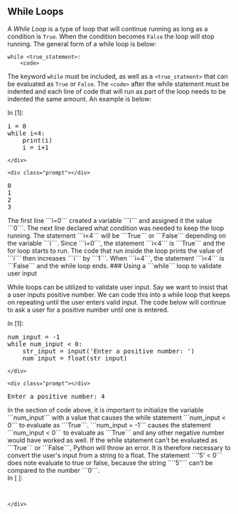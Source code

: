 
## While Loops
A _While Loop_ is a type of loop that will continue running as long as a condition is ```True```. When the condition becomes ```False``` the loop will stop running. The general form of a while loop is below:

```
while <true_statement>:
    <code>
```

The keyword ```while``` must be included, as well as a ```<true_statment>``` that can be evaluated as ```True``` or ```False```. The ```<code>``` after the while statement must be indented and each line of code that will run as part of the loop needs to be indented the same amount. An example is below:
<div class="cell border-box-sizing code_cell rendered">
<div class="input">
<div class="prompt input_prompt">In&nbsp;[1]:</div>
<div class="inner_cell">
    <div class="input_area">
<div class=" highlight hl-ipython3"><pre><span></span><span class="n">i</span> <span class="o">=</span> <span class="mi">0</span>
<span class="k">while</span> <span class="n">i</span><span class="o">&lt;</span><span class="mi">4</span><span class="p">:</span>
    <span class="nb">print</span><span class="p">(</span><span class="n">i</span><span class="p">)</span>
    <span class="n">i</span> <span class="o">=</span> <span class="n">i</span><span class="o">+</span><span class="mi">1</span>
</pre></div>

    </div>
</div>
</div>

<div class="output_wrapper">
<div class="output">


<div class="output_area">

    <div class="prompt"></div>


<div class="output_subarea output_stream output_stdout output_text">
<pre>0
1
2
3
</pre>
</div>
</div>

</div>
</div>

</div>
The first line ```i=0``` created a variable ```i``` and assigned it the value ```0```. The next line declared what condition was needed to keep the loop running. The statement ```i<4``` will be ```True``` or ```False``` depending on the variable ```i```. Since ```i=0```, the statement ```i<4``` is ```True``` and the for loop starts to run. The code that run inside the loop prints the value of ```i``` then increases ```i``` by ```1```. When ```i=4```, the statement ```i<4``` is ```False``` and the while loop ends.
### Using a ```while``` loop to validate user input

While loops can be utilized to validate user input. Say we want to insist that a user inputs positive number. We can code this into a while loop that keeps on repeating until the user enters valid input. The code below will continue to ask a user for a positive number until one is entered.
<div class="cell border-box-sizing code_cell rendered">
<div class="input">
<div class="prompt input_prompt">In&nbsp;[1]:</div>
<div class="inner_cell">
    <div class="input_area">
<div class=" highlight hl-ipython3"><pre><span></span><span class="n">num_input</span> <span class="o">=</span> <span class="o">-</span><span class="mi">1</span>
<span class="k">while</span> <span class="n">num_input</span> <span class="o">&lt;</span> <span class="mi">0</span><span class="p">:</span>
    <span class="n">str_input</span> <span class="o">=</span> <span class="nb">input</span><span class="p">(</span><span class="s1">&#39;Enter a positive number: &#39;</span><span class="p">)</span>
    <span class="n">num_input</span> <span class="o">=</span> <span class="nb">float</span><span class="p">(</span><span class="n">str_input</span><span class="p">)</span>
</pre></div>

    </div>
</div>
</div>

<div class="output_wrapper">
<div class="output">


<div class="output_area">

    <div class="prompt"></div>


<div class="output_subarea output_stream output_stdout output_text">
<pre>Enter a positive number: 4
</pre>
</div>
</div>

</div>
</div>

</div>
In the section of code above, it is important to initialize the variable ```num_input``` with a value that causes the while statement ```num_input < 0``` to evaluate as ```True```. ```num_input = -1``` causes the statement ```num_input < 0``` to evaluate as ```True``` and any other negative number would have worked as well.  If the while statement can't be evaluated as ```True``` or ```False```, Python will throw an error. It is therefore necessary to convert the user's input from a string to a float. The statement ```'5' < 0``` does note evaluate to true or false, because the string ```'5'``` can't be compared to the number ```0```. 
<div class="cell border-box-sizing code_cell rendered">
<div class="input">
<div class="prompt input_prompt">In&nbsp;[&nbsp;]:</div>
<div class="inner_cell">
    <div class="input_area">
<div class=" highlight hl-ipython3"><pre><span></span> 
</pre></div>

    </div>
</div>
</div>

</div>
 

